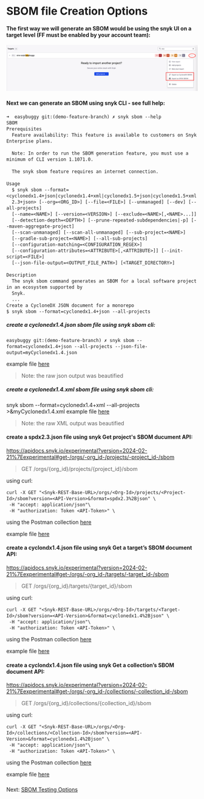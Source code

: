 # SBOM file Creation Options
#### The first way we will generate an SBOM would be using the snyk UI on a target level (FF must be enabled by your account team):

![sbom.png preview](https://github.com/nirw-snyk/sbom-demo/blob/main/images/sbom.png)

#### Next we can generate an SBOM using snyk CLI - see full help:
```
➜  easybuggy git:(demo-feature-branch) ✗ snyk sbom --help
SBOM
Prerequisites
  Feature availability: This feature is available to customers on Snyk Enterprise plans.

  Note: In order to run the SBOM generation feature, you must use a minimum of CLI version 1.1071.0.

  The snyk sbom feature requires an internet connection.

Usage
  $ snyk sbom --format=<cyclonedx1.4+json|cyclonedx1.4+xml|cyclonedx1.5+json|cyclonedx1.5+xml|spdx
  2.3+json> [--org=<ORG_ID>] [--file=<FILE>] [--unmanaged] [--dev] [--all-projects]
  [--name=<NAME>] [--version=<VERSION>] [--exclude=<NAME>[,<NAME>...]]
  [--detection-depth=<DEPTH>] [--prune-repeated-subdependencies|-p] [--maven-aggregate-project]
  [--scan-unmanaged] [--scan-all-unmanaged] [--sub-project=<NAME>]
  [--gradle-sub-project=<NAME>] [--all-sub-projects]
  [--configuration-matching=<CONFIGURATION_REGEX>]
  [--configuration-attributes=<ATTRIBUTE>[,<ATTRIBUTE>]] [--init-script=<FILE>]
  [--json-file-output=<OUTPUT_FILE_PATH>] [<TARGET_DIRECTORY>]

Description
  The snyk sbom command generates an SBOM for a local software project in an ecosystem supported by
  Snyk.
  ...
Create a CycloneDX JSON document for a monorepo
$ snyk sbom --format=cyclonedx1.4+json --all-projects
  ```
##### create a cyclonedx1.4.json sbom file using snyk sbom cli:
```
easybuggy git:(demo-feature-branch) ✗ snyk sbom --format=cyclonedx1.4+json --all-projects --json-file-output=myCyclonedx1.4.json
```
example file [here](https://github.com/nirw-snyk/sbom-demo/blob/main/samples/myCyclonedx1.4.json)

>Note: the raw json output was beautified


##### create a cyclonedx1.4.xml sbom file using snyk sbom cli:
 snyk sbom --format=cyclonedx1.4+xml --all-projects >&myCyclonedx1.4.xml
example file [here](https://github.com/nirw-snyk/sbom-demo/blob/main/samples/myCyclonedx1.4.xml)

>Note: the raw XML output was beautified


#### create a spdx2.3.json file using snyk Get project's SBOM ducument API:
https://apidocs.snyk.io/experimental?version=2024-02-21%7Eexperimental#get-/orgs/-org_id-/projects/-project_id-/sbom
>GET /orgs/{org_id}/projects/{project_id}/sbom

using curl:
```
curl -X GET "<Snyk-REST-Base-URL>/orgs/<Org-Id>/projects/<Project-Id>/sbom?version=<API-Version>&format=spdx2.3%2Bjson" \
 -H "accept: application/json"\
 -H "authorization: Token <API-Token>" \
```
using the Postman collection [here](https://github.com/nirw-snyk/sbom-demo/blob/main/SBOM.postman_collection.json)

example file [here](https://github.com/nirw-snyk/sbom-demo/blob/main/samples/mySpdx2.3.json)


#### create a cyclondx1.4.json file using snyk Get a target’s SBOM document API:
https://apidocs.snyk.io/experimental?version=2024-02-21%7Eexperimental#get-/orgs/-org_id-/targets/-target_id-/sbom
>GET /orgs/{org_id}/targets/{target_id}/sbom

using curl:
```
curl -X GET "<Snyk-REST-Base-URL>/orgs/<Org-Id>/targets/<Target-Id>/sbom?version=<API-Version>&format=cyclonedx1.4%2Bjson" \
 -H "accept: application/json"\
 -H "authorization: Token <API-Token>" \
```
using the Postman collection [here](https://github.com/nirw-snyk/sbom-demo/blob/main/SBOM.postman_collection.json)

example file [here](https://github.com/nirw-snyk/sbom-demo/blob/main/samples/myTargetCyclondx1.4.json)

#### create a cyclondx1.4.json file using snyk Get a collection’s SBOM document API:
https://apidocs.snyk.io/experimental?version=2024-02-21%7Eexperimental#get-/orgs/-org_id-/collections/-collection_id-/sbom
>GET /orgs/{org_id}/collections/{collection_id}/sbom

using curl:
```
curl -X GET "<Snyk-REST-Base-URL>/orgs/<Org-Id>/collections/<Collection-Id>/sbom?version=<API-Version>&format=cyclonedx1.4%2Bjson" \
 -H "accept: application/json"\
 -H "authorization: Token <API-Token>" \
```
using the Postman collection [here](https://github.com/nirw-snyk/sbom-demo/blob/main/SBOM.postman_collection.json)

example file [here](https://github.com/nirw-snyk/sbom-demo/blob/main/samples/myCollectionCyclondx1.4.json)






###
Next: [SBOM Testing Options](https://github.com/nirw-snyk/sbom-demo/blob/main/SBOM-Testing-Options.md)